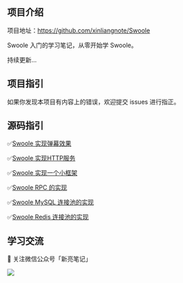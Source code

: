 ## 项目介绍

项目地址：https://github.com/xinliangnote/Swoole

Swoole 入门的学习笔记，从零开始学 Swoole。

持续更新... 

## 项目指引

如果你发现本项目有内容上的错误，欢迎提交 issues 进行指正。

## 源码指引

:white_check_mark:[Swoole 实现弹幕效果](https://github.com/xinliangnote/Swoole/blob/master/codes/04-Swoole%20WebSocket%20的应用)

:white_check_mark:[Swoole 实现HTTP服务](https://github.com/xinliangnote/Swoole/blob/master/codes/05-Swoole%20HTTP%20的应用)

:white_check_mark:[Swoole 实现一个小框架](https://github.com/xinliangnote/Swoole/blob/master/codes/07-Swoole%20整合成一个小框架)

:white_check_mark:[Swoole RPC 的实现](https://github.com/xinliangnote/Swoole/blob/master/codes/08-Swoole%20RPC%20的实现)

:white_check_mark:[Swoole MySQL 连接池的实现](https://github.com/xinliangnote/Swoole/blob/master/codes/09-Swoole%20MySQL%20连接池的实现)

:white_check_mark:[Swoole Redis 连接池的实现](https://github.com/xinliangnote/Swoole/blob/master/codes/10-Swoole%20%20Redis%20连接池的实现)


## 学习交流

:star2: 关注微信公众号「新亮笔记」

![](https://github.com/xinliangnote/Go/blob/master/00-基础语法/images/qr.jpg)
